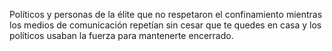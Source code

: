 Políticos y personas de la élite que no respetaron el confinamiento mientras los medios de comunicación repetían sin cesar que te quedes en casa y los políticos usaban la fuerza para mantenerte encerrado.